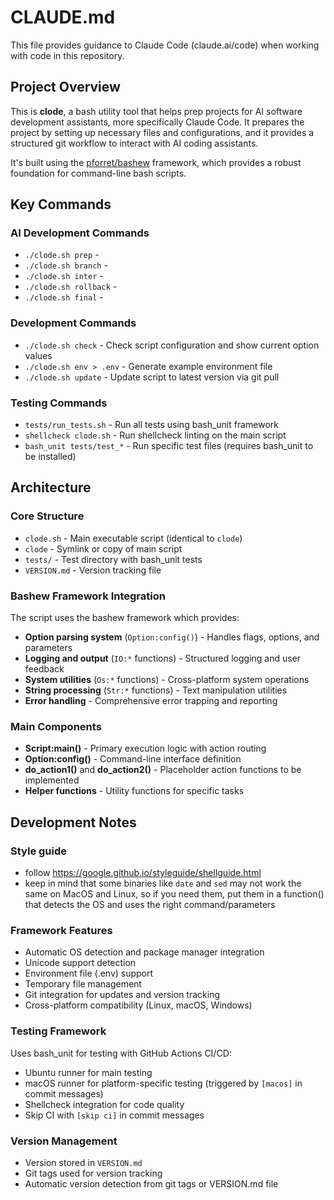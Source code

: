 # CLAUDE.md

This file provides guidance to Claude Code (claude.ai/code) when working with code in this repository.

## Project Overview

This is **clode**, a bash utility tool that helps prep projects for AI software development assistants, more specifically Claude Code. 
It prepares the project by setting up necessary files and configurations, and it provides a structured git workflow to interact with AI coding assistants.

It's built using the [pforret/bashew](https://github.com/pforret/bashew) framework, which provides a robust foundation for command-line bash scripts.

## Key Commands

### AI Development Commands
- `./clode.sh prep` - 
- `./clode.sh branch` -
- `./clode.sh inter` -
- `./clode.sh rollback` -
- `./clode.sh final` - 

### Development Commands
- `./clode.sh check` - Check script configuration and show current option values
- `./clode.sh env > .env` - Generate example environment file
- `./clode.sh update` - Update script to latest version via git pull

### Testing Commands
- `tests/run_tests.sh` - Run all tests using bash_unit framework
- `shellcheck clode.sh` - Run shellcheck linting on the main script
- `bash_unit tests/test_*` - Run specific test files (requires bash_unit to be installed)

## Architecture

### Core Structure
- `clode.sh` - Main executable script (identical to `clode`)
- `clode` - Symlink or copy of main script
- `tests/` - Test directory with bash_unit tests
- `VERSION.md` - Version tracking file

### Bashew Framework Integration
The script uses the bashew framework which provides:
- **Option parsing system** (`Option:config()`) - Handles flags, options, and parameters
- **Logging and output** (`IO:*` functions) - Structured logging and user feedback
- **System utilities** (`Os:*` functions) - Cross-platform system operations
- **String processing** (`Str:*` functions) - Text manipulation utilities
- **Error handling** - Comprehensive error trapping and reporting

### Main Components
- **Script:main()** - Primary execution logic with action routing
- **Option:config()** - Command-line interface definition
- **do_action1()** and **do_action2()** - Placeholder action functions to be implemented
- **Helper functions** - Utility functions for specific tasks

## Development Notes

### Style guide
- follow https://google.github.io/styleguide/shellguide.html
- keep in mind that some binaries like `date` and `sed` may not work the same on MacOS and Linux, so if you need them, put them in a function() that detects the OS and uses the right command/parameters

### Framework Features
- Automatic OS detection and package manager integration
- Unicode support detection
- Environment file (.env) support
- Temporary file management
- Git integration for updates and version tracking
- Cross-platform compatibility (Linux, macOS, Windows)

### Testing Framework
Uses bash_unit for testing with GitHub Actions CI/CD:
- Ubuntu runner for main testing
- macOS runner for platform-specific testing (triggered by `[macos]` in commit messages)
- Shellcheck integration for code quality
- Skip CI with `[skip ci]` in commit messages

### Version Management
- Version stored in `VERSION.md`
- Git tags used for version tracking
- Automatic version detection from git tags or VERSION.md file